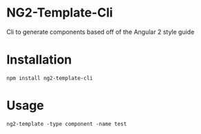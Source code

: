 # NG2-Template-Cli
Cli to generate components based off of the Angular 2 style guide

# Installation
`npm install ng2-template-cli`

# Usage
`ng2-template -type component -name test`
